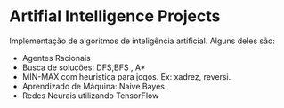 # Artifial Intelligence Projects
Implementação de algoritmos de inteligência artificial.
Alguns deles são:
- Agentes Racionais
- Busca de soluções: DFS,BFS , A*
- MIN-MAX com heuristica para jogos. Ex: xadrez, reversi.
- Aprendizado de Máquina: Naive Bayes.
- Redes Neurais utilizando TensorFlow
